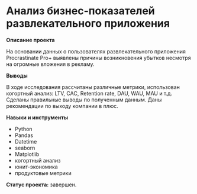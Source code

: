# Анализ бизнес-показателей развлекательного приложения

**Описание проекта**

На основании данных о пользователях развлекательного приложения Procrastinate Pro+ выявлены причины возникновения убытков несмотря на огромные вложения в рекламу. 

**Выводы**

В ходе исследования рассчитаны различные метрики, использован когортный анализ: LTV, CAC, Retention rate, DAU, WAU, MAU и т.д. Сделаны правильные выводы по полученным данным. Даны рекомендации по выходу компании в плюс.

**Навыки и инструменты**

- Python
- Pandas
- Datetime
- seaborn
- Matplotlib
- когортный анализ
- юнит-экономика
- продуктовые метрики

**Статус проекта:** завершен.

